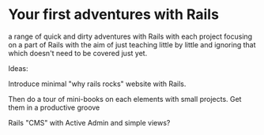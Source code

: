 # Your first adventures with Rails

a range of quick and dirty adventures with Rails with each project focusing on a part of Rails with the aim of just teaching little by little and ignoring that which doesn't need to be covered just yet.

Ideas:

Introduce minimal "why rails rocks" website with Rails.

Then do a tour of mini-books on each elements with small projects. Get them in a productive groove

Rails "CMS" with Active Admin and simple views?

